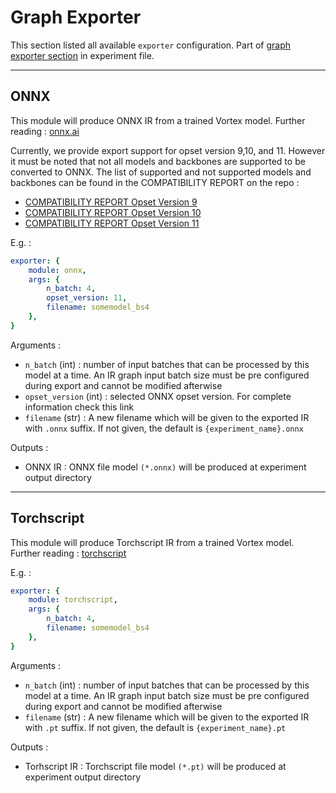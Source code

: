 # Graph Exporter

This section listed all available `exporter` configuration. Part of [graph exporter section](../user-guides/experiment_file_config.md#graph-exporter) in experiment file.

---

## ONNX

This module will produce ONNX IR from a trained Vortex model. Further reading : [onnx.ai](https://onnx.ai/)

Currently, we provide export support for opset version 9,10, and 11. However it must be noted that not all models and backbones are supported to be converted to ONNX. The list of supported and not supported models and backbones can be found in the COMPATIBILITY REPORT on the repo :

- [COMPATIBILITY REPORT Opset Version 9](https://gitlab.com/nodefluxio/hyperion-rg/platform/vortex/-/blob/development/COMPATIBILITY_REPORT_opset9.md)
- [COMPATIBILITY REPORT Opset Version 10](https://gitlab.com/nodefluxio/hyperion-rg/platform/vortex/-/blob/development/COMPATIBILITY_REPORT_opset10.md)
- [COMPATIBILITY REPORT Opset Version 11](https://gitlab.com/nodefluxio/hyperion-rg/platform/vortex/-/blob/development/COMPATIBILITY_REPORT_opset11.md)

E.g. :

```yaml
exporter: {
    module: onnx,
    args: {
        n_batch: 4,
        opset_version: 11,
        filename: somemodel_bs4
    },
}
```

Arguments : 

- `n_batch` (int) : number of input batches that can be processed by this model at a time. An IR graph input batch size must be pre configured during export and cannot be modified afterwise
- `opset_version` (int) : selected ONNX opset version. For complete information check this link
- `filename` (str) : A new filename which will be given to the exported IR with `.onnx` suffix. If not given, the default is `{experiment_name}.onnx`

Outputs :

- ONNX IR : ONNX file model `(*.onnx)` will be produced at experiment output directory

---

## Torchscript

This module will produce Torchscript IR from a trained Vortex model. Further reading : [torchscript](https://pytorch.org/docs/stable/jit.html)

E.g. :

```yaml
exporter: {
    module: torchscript,
    args: {
        n_batch: 4,
        filename: somemodel_bs4
    },
}
```

Arguments : 

- `n_batch` (int) : number of input batches that can be processed by this model at a time. An IR graph input batch size must be pre configured during export and cannot be modified afterwise
- `filename` (str) : A new filename which will be given to the exported IR with `.pt` suffix. If not given, the default is `{experiment_name}.pt`

Outputs :

- Torhscript IR : Torchscript file model `(*.pt)` will be produced at experiment output directory